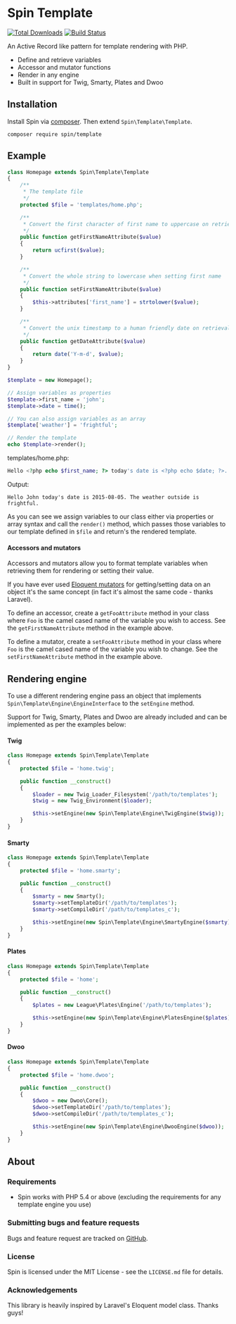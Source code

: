 Spin Template
==========

[![Total Downloads](https://img.shields.io/packagist/dm/spin/template.svg)](https://packagist.org/packages/spin/template)
[![Build Status](https://travis-ci.org/fire015/spin.svg?branch=master)](https://travis-ci.org/fire015/spin)

An Active Record like pattern for template rendering with PHP.

* Define and retrieve variables
* Accessor and mutator functions
* Render in any engine
* Built in support for Twig, Smarty, Plates and Dwoo

## Installation

Install Spin via [composer](http://getcomposer.org/). Then extend `Spin\Template\Template`.

```
composer require spin/template
```

## Example

```php
class Homepage extends Spin\Template\Template
{
	/**
	 * The template file
	 */
	protected $file = 'templates/home.php';

	/**
	 * Convert the first character of first name to uppercase on retrieval
	 */
    public function getFirstNameAttribute($value)
    {
        return ucfirst($value);
    }

	/**
	 * Convert the whole string to lowercase when setting first name
	 */
    public function setFirstNameAttribute($value)
    {
        $this->attributes['first_name'] = strtolower($value);
    }

	/**
	 * Convert the unix timestamp to a human friendly date on retrieval
	 */
	public function getDateAttribute($value)
	{
		return date('Y-m-d', $value);
	}
}

$template = new Homepage();

// Assign variables as properties
$template->first_name = 'john';
$template->date = time();

// You can also assign variables as an array
$template['weather'] = 'frightful';

// Render the template
echo $template->render();
```

templates/home.php:
```php
Hello <?php echo $first_name; ?> today's date is <?php echo $date; ?>. The weather outside is <?php echo $weather; ?>
```

Output:
```
Hello John today's date is 2015-08-05. The weather outside is frightful.
```

As you can see we assign variables to our class either via properties or array syntax and call the `render()` method, which passes those variables to our template defined in `$file` and return's the rendered template.

#### Accessors and mutators

Accessors and mutators allow you to format template variables when retrieving them for rendering or setting their value.

If you have ever used [Eloquent mutators](http://laravel.com/docs/5.1/eloquent-mutators) for getting/setting data on an object it's the same concept (in fact it's almost the same code - thanks Laravel).

To define an accessor, create a `getFooAttribute` method in your class where `Foo` is the camel cased name of the variable you wish to access. See the `getFirstNameAttribute` method in the example above.

To define a mutator, create a `setFooAttribute` method in your class where `Foo` is the camel cased name of the variable you wish to change. See the `setFirstNameAttribute` method in the example above.

## Rendering engine

To use a different rendering engine pass an object that implements `Spin\Template\Engine\EngineInterface` to the `setEngine` method.

Support for Twig, Smarty, Plates and Dwoo are already included and can be implemented as per the examples below:

#### Twig
```php
class Homepage extends Spin\Template\Template
{
	protected $file = 'home.twig';

	public function __construct()
	{
		$loader = new Twig_Loader_Filesystem('/path/to/templates');
		$twig = new Twig_Environment($loader);

		$this->setEngine(new Spin\Template\Engine\TwigEngine($twig));
	}
}
```

#### Smarty
```php
class Homepage extends Spin\Template\Template
{
	protected $file = 'home.smarty';

	public function __construct()
	{
		$smarty = new Smarty();
		$smarty->setTemplateDir('/path/to/templates');
		$smarty->setCompileDir('/path/to/templates_c');

		$this->setEngine(new Spin\Template\Engine\SmartyEngine($smarty));
	}
}
```

#### Plates
```php
class Homepage extends Spin\Template\Template
{
	protected $file = 'home';

	public function __construct()
	{
		$plates = new League\Plates\Engine('/path/to/templates');

		$this->setEngine(new Spin\Template\Engine\PlatesEngine($plates));
	}
}
```

#### Dwoo
```php
class Homepage extends Spin\Template\Template
{
	protected $file = 'home.dwoo';

	public function __construct()
	{
		$dwoo = new Dwoo\Core();
		$dwoo->setTemplateDir('/path/to/templates');
		$dwoo->setCompileDir('/path/to/templates_c');

		$this->setEngine(new Spin\Template\Engine\DwooEngine($dwoo));
	}
}
```

## About

### Requirements

- Spin works with PHP 5.4 or above (excluding the requirements for any template engine you use)

### Submitting bugs and feature requests

Bugs and feature request are tracked on [GitHub](https://github.com/fire015/spin/issues).

### License

Spin is licensed under the MIT License - see the `LICENSE.md` file for details.

### Acknowledgements

This library is heavily inspired by Laravel's Eloquent model class. Thanks guys!